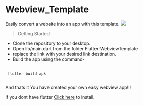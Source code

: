 # Webview_Template
 
Easily convert a website into an app with this template.
<img src="https://th.bing.com/th/id/OIP.zIh4g0sCaByZFcfH6O6wDwHaDg?pid=ImgDet&rs=1">

> Getting Started

* Clone the repository to your desktop.
* Open lib/main.dart from the folder Flutter-WebviewTemplate
* replace the link with your desired link destination.
* Build the app using the command- <br> <br> 
```  
 flutter build apk 
 
```
And thats it You have created your own easy webview app!!!


If you dont have flutter [Click here](https://flutter.dev/) to install.
